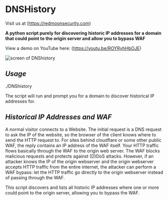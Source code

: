 # DNSHistory

Visit us at (https://redmoonsecurity.com)

**A python script purely for discovering historic IP addresses for a domain that could point to the origin server and allow you to bypass WAF**

View a demo on YouTube here: (https://youtu.be/ROYRyhHbOJE)

![screen of DNShistory](https://user-images.githubusercontent.com/62467907/80868367-62e13500-8c9a-11ea-9131-af622acd7254.png)

## *Usage*

./DNShistory

The script will run and prompt you for a domain to discover historical IP addresses for.

## *Historical IP Addresses and WAF*

A normal visitor connects to a Website. The initial request is a DNS request to ask the IP of the website, so the browser of the client knows where to send the HTTP request to. For sites behind cloudflare or some other public WAF, the reply contains an IP address of the WAF itself. Your HTTP traffic flows basically through the WAF to the origin web server. The WAF blocks malicious requests and protects against (D)DoS attacks. However, if an attacker knows the IP of the origin webserver and the origin webserver accepts HTTP traffic from the entire internet, the attacker can perform a WAF bypass: let the HTTP traffic go directly to the origin webserver instead of passing through the WAF.

This script discovers and lists all historic IP addresses where one or more could point to the origin server, allowing you to bypass the WAF.


